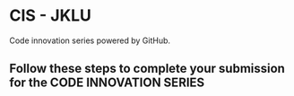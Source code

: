# CIS - JKLU
Code innovation series powered by GitHub.
## Follow these steps to complete your submission for the CODE INNOVATION SERIES
